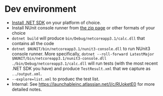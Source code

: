 # Dev environment
* [Install .NET SDK](https://dotnet.microsoft.com/download) on your platform of choice.
* Install NUnit console runner from [the zip page](https://github.com/nunit/nunit-console/releases/tag/v3.12)
  or other formats of your choice
* `dotnet build` will produce `bin/Debug/netcoreapp3.1/calc.dll` that contains all the code
* `dotnet $NUNIT/bin/netcoreapp3.1/nunit3-console.dll` to run NUnit3 console runner.
  More specifically, `dotnet --roll-forward LatestMajor $NUNIT/bin/netcoreapp3.1/nunit3-console.dll ./bin/Debug/netcoreapp3.1/calc.dll` will run tests (with the most recent .NET SDK you have)
  and produce `TestResult.xml` that we capture as `../output.xml`.
* `--explore=list.xml` to produec the test list.
* Internal: See https://launchableinc.atlassian.net/l/c/RUoketE0 for more detailed notes.
